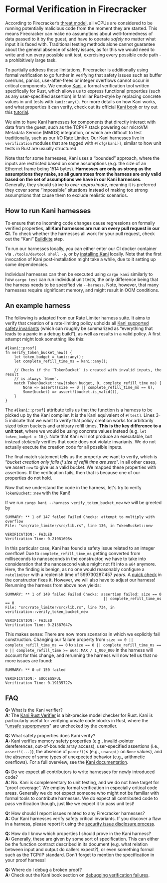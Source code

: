 # Formal Verification in Firecracker

According to Firecracker’s [threat
model](https://github.com/firecracker-microvm/firecracker/blob/main/docs/design.md#threat-containment),
all vCPUs are considered to be running potentially malicious code from the
moment they are started. This means Firecracker can make no assumptions about
well-formedness of data passed to it by the guest, and have to operate *safely*
no matter what input it is faced with. Traditional testing methods alone cannot
guarantee about the general absence of safety issues, as for this we would need
to write and run every possible unit test, exercising every possible code path -
a prohibitively large task.

To partially address these limitations, Firecracker is additionally using
formal verification to go further in verifying that safety issues such as
buffer overruns, panics, use-after-frees or integer overflows cannot occur
in critical components. We employ
[Kani](https://github.com/model-checking/kani/), a formal verification tool
written specifically for Rust, which allows us to express functional properties
(such as any user-specified assertion) in familiar Rust-style by replacing
concrete values in unit tests with `kani::any()`. For more details on how Kani
works, and what properties it can verify, check out its official [Kani
book](https://model-checking.github.io/kani/) or try out this
[tutorial](https://model-checking.github.io/kani/kani-tutorial.html).

We aim to have Kani harnesses for components that directly interact with data
from the guest, such as the TCP/IP stack powering our microVM Metadata Service
(MMDS) integration, or which are difficult to test traditionally, such as our
I/O Rate Limiter. Our Kani harnesses live in `verification` modules that are
tagged with `#[cfg(kani)]`, similar to how unit tests in Rust are usually
structured.

Note that for some harnesses, Kani uses a “bounded” approach, where the inputs
are restricted based on some assumptions (e.g. the size of an Ethernet frame
being 1514 bytes). **Harnesses are only as strong as the assumptions they make,
so all guarantees from the harness are only valid based on the set of
assumptions we have in our Kani harnesses.** Generally, they should strive to
*over-approximate*, meaning it is preferred they cover some “impossible”
situations instead of making too strong assumptions that cause them to
exclude realistic scenarios.

## How to run Kani harnesses

To ensure that no incoming code changes cause regressions on formally verified
properties, **all Kani harnesses are run on every pull request in our CI.** To
check whether the harnesses all work for your pull request, check out the
“Kani” [Buildkite](https://buildkite.com/) step.

To run our harnesses locally, you can either enter our CI docker container
via `./tools/devtool shell -p`, or by [installing
Kani](https://model-checking.github.io/kani/install-guide.html#installing-the-latest-version)
locally.  Note that the first invocation
of Kani post-installation might take a while, due to it setting up some
dependencies.

Individual harnesses can then be executed using `cargo kani` similarly to how
`cargo test` can run individual unit tests, the only difference being that the
harness needs to be specified via `--harness`. Note, however, that many harnesses
require significant memory, and might result in OOM conditions.

## An example harness

The following is adapted from our Rate Limiter harness suite. It aims to verify
that creation of a rate-limiting policy upholds all [Kani supported safety
invariants](https://model-checking.github.io/kani/tutorial-kinds-of-failure.html)
(which can roughly be summarized as “everything that leads to a panic in a
debug build”), as well as results in a valid policy. A first attempt might look
something like this:

```
#[kani::proof]
fn verify_token_bucket_new() {
    let token_budget = kani::any();
    let complete_refill_time_ms = kani::any();

    // Checks if the `TokenBucket` is created with invalid inputs, the result
    // is always `None`.
    match TokenBucket::new(token_budget, 0, complete_refill_time_ms) {
        None => assert!(size == 0 || complete_refill_time_ms == 0),
        Some(bucket) => assert!(bucket.is_valid()),
    }
}
```

The `#[kani::proof]` attribute tells us that the function is a harness to be
picked up by the Kani compiler. It is the Kani equivalent of `#[test]`. Lines
3-5 indicate that we want to verify that policy creation works for arbitrarily
sized token buckets and arbitrary refill times. **This is the key difference to
a unit test**, where we would be using concrete values instead (e.g. `let
token_budget = 10;`). Note that Kani will not produce an executable, but
instead *statically* verifies that code does not violate invariants. We do not
actually execute the creation code for all possible inputs.

The final match statement tells us the property we want to verify, which is
“*bucket creation only fails if size of refill time are zero*”. In all other
cases, we assert `new` to give us a valid bucket. We mapped these properties
with assertions. If the verification fails, then that is because one of our
properties do not hold.

Now that we understand the code in the harness, let's try to verify
`TokenBucket::new` with the Kani!

If we run `cargo kani --harness verify_token_bucket_new` we will be greeted by

```
SUMMARY: ** 1 of 147 failed Failed Checks: attempt to multiply with overflow
File: "src/rate_limiter/src/lib.rs", line 136, in TokenBucket::new

VERIFICATION:- FAILED
Verification Time: 0.21081695s
```

In this particular case, Kani has found a safety issue related to an integer
overflow! Due to `complete_refill_time_ms` getting converted from milliseconds
to nanoseconds in the constructor, we have to take into consideration that the
nanosecond value might not fit into a `u64` anymore. Here, the finding is
benign, as no one would reasonably configure a `ratelimiter` with a replenish
time of 599730287.457 *years*. A [quick
check](https://github.com/firecracker-microvm/firecracker/commit/0db2a130ca4eeffeca9a46e7b6bd45c1bc1c9e21)
in the constructor fixes it. However, we will also have to adjust our harness!
Rerunning the harness from above now yields:

```
SUMMARY: ** 1 of 149 failed Failed Checks: assertion failed: size == 0
                                            || complete_refill_time_ms == 0
File: "src/rate_limiter/src/lib.rs", line 734, in verification::verify_token_bucket_new

VERIFICATION:- FAILED
Verification Time: 0.21587047s
```

This makes sense: There are now more scenarios in which we explicitly fail
construction. Changing our failure property from `size == 0 ||
complete_refill_time_ms == 0` to `size == 0 || complete_refill_time_ms == 0 ||
complete_refill_time >= u64::MAX / 1_000_000` in the harness will account for
this change, and rerunning the harness will now tell us that no more issues are
found:

```
SUMMARY: ** 0 of 150 failed

VERIFICATION:- SUCCESSFUL
Verification Time: 0.19135727s
```

## FAQ

**Q:** What is the Kani verifier?\
**A:** The [Kani Rust
Verifier](https://github.com/model-checking/kani) is a bit-precise model
checker for Rust. Kani is particularly useful for verifying unsafe code blocks
in Rust, where the “[unsafe
superpowers](https://doc.rust-lang.org/stable/book/ch19-01-unsafe-rust.html#unsafe-superpowers)"
are unchecked by the compiler.

**Q:** What safety properties does Kani verify?\
**A:** Kani verifies memory
safety properties (e.g., invalid-pointer dereferences, out-of-bounds array
access), user-specified assertions (i.e., `assert!(...)`), the absence of
`panic!()`s (e.g., `unwrap()` on `None` values), and the absence of some types of
unexpected behavior (e.g., arithmetic overflows). For a full overview, see the
[Kani
documentation](https://model-checking.github.io/kani/tutorial-kinds-of-failure.html).

**Q:** Do we expect all contributors to write harnesses for newly introduced
code?\
**A:** No. Kani is complementary to unit testing, and we do not have
target for “proof coverage”. We employ formal verification in especially
critical code areas. Generally we do not expect someone who might not be
familiar with formal tools to contribute harnesses. We do expect all
contributed code to pass verification though, just like we expect it to pass
unit test!

**Q:** How should I report issues related to any Firecracker harnesses?\
**A:**
Our Kani harnesses verify safety critical invariants. If you discover a flaw in
a harness, please report it using the [security issue disclosure
process](https://github.com/firecracker-microvm/firecracker/blob/main/SECURITY.md).

**Q:** How do I know which properties I should prove in the Kani harness?\
**A:** Generally, these are given by some sort of specification. This can
either be the function contract described in its document (e.g. what relation
between input and output do callers expect?), or even something formal such as
the TCP/IP standard. Don't forget to mention the specification in your proof
harness!

**Q:** Where do I debug a broken proof?\
**A:** Check out the Kani book section
on [debugging verification failures](https://model-checking.github.io/kani/debugging-verification-failures.html).
